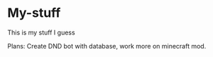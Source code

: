 # My-stuff
This is my stuff I guess

Plans: Create DND bot with database, work more on minecraft mod.
